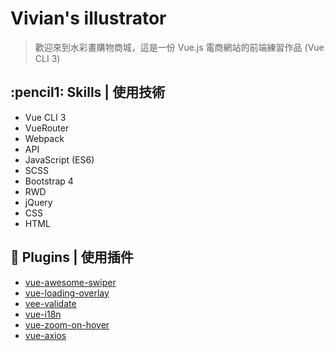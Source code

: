 # Vivian's illustrator
> 歡迎來到水彩畫購物商城，這是一份 Vue.js 電商網站的前端練習作品 (Vue CLI 3)
## :pencil1: Skills | 使用技術

- Vue CLI 3
- VueRouter
- Webpack
- API
- JavaScript (ES6)
- SCSS
- Bootstrap 4
- RWD
- jQuery
- CSS
- HTML

## :pushpin: Plugins | 使用插件

- [vue-awesome-swiper](https://github.com/surmon-china/vue-awesome-swiper#readme)
- [vue-loading-overlay](https://www.npmjs.com/package/vue-loading-overlay)
- [vee-validate](https://logaretm.github.io/vee-validate/)
- [vue-i18n](https://github.com/kazupon/vue-i18n#readme)
- [vue-zoom-on-hover](https://github.com/Rundik/vue-zoom-on-hover#readme)
- [vue-axios](https://www.npmjs.com/package/vue-axios)
